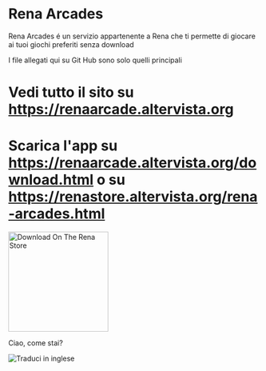 # Rena Arcades
Rena Arcades é un servizio appartenente a Rena che ti permette di giocare ai tuoi giochi preferiti senza download

I file allegati qui su Git Hub sono solo quelli principali

# Vedi tutto il sito su https://renaarcade.altervista.org
# Scarica l'app su https://renaarcade.altervista.org/download.html o su https://renastore.altervista.org/rena-arcades.html
<a href="https://renastore.altervista.org/rena-arcades.html">
    <img src="https://renadeveloper.altervista.org/downloadrs.png" alt="Download On The Rena Store" width="200">
</a>

  <p id="testo">Ciao, come stai?</p>
  <img src="https://renadeveloper.altervista.org/bandieraen.png" alt="Traduci in inglese" style="cursor: pointer;" onclick="traduci()">

  <script>
    function traduci() {
      const testi = {
        "Ciao, come stai?": "Hello, how are you?"
      };
      document.querySelectorAll("#testo").forEach(el => {
        el.textContent = testi[el.textContent] || el.textContent;
      });
    }
  </script>
